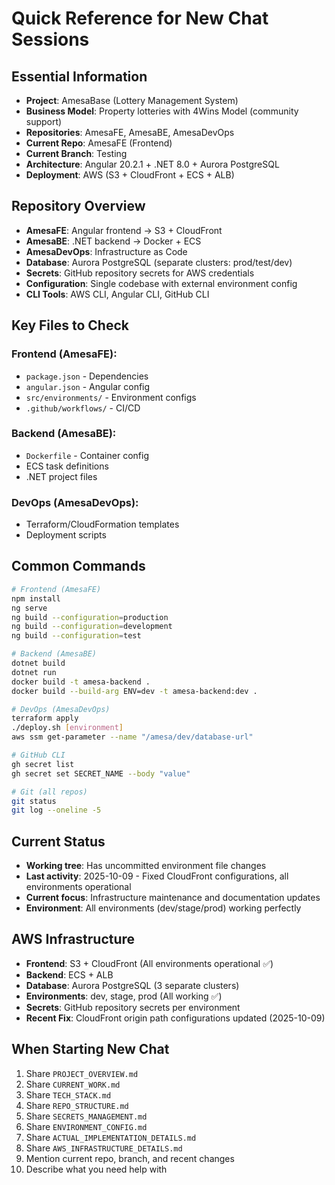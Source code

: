 # Quick Reference for New Chat Sessions

## Essential Information
- **Project**: AmesaBase (Lottery Management System)
- **Business Model**: Property lotteries with 4Wins Model (community support)
- **Repositories**: AmesaFE, AmesaBE, AmesaDevOps
- **Current Repo**: AmesaFE (Frontend)
- **Current Branch**: Testing
- **Architecture**: Angular 20.2.1 + .NET 8.0 + Aurora PostgreSQL
- **Deployment**: AWS (S3 + CloudFront + ECS + ALB)

## Repository Overview
- **AmesaFE**: Angular frontend → S3 + CloudFront
- **AmesaBE**: .NET backend → Docker + ECS
- **AmesaDevOps**: Infrastructure as Code
- **Database**: Aurora PostgreSQL (separate clusters: prod/test/dev)
- **Secrets**: GitHub repository secrets for AWS credentials
- **Configuration**: Single codebase with external environment config
- **CLI Tools**: AWS CLI, Angular CLI, GitHub CLI

## Key Files to Check
### Frontend (AmesaFE):
- `package.json` - Dependencies
- `angular.json` - Angular config
- `src/environments/` - Environment configs
- `.github/workflows/` - CI/CD

### Backend (AmesaBE):
- `Dockerfile` - Container config
- ECS task definitions
- .NET project files

### DevOps (AmesaDevOps):
- Terraform/CloudFormation templates
- Deployment scripts

## Common Commands
```bash
# Frontend (AmesaFE)
npm install
ng serve
ng build --configuration=production
ng build --configuration=development
ng build --configuration=test

# Backend (AmesaBE)
dotnet build
dotnet run
docker build -t amesa-backend .
docker build --build-arg ENV=dev -t amesa-backend:dev .

# DevOps (AmesaDevOps)
terraform apply
./deploy.sh [environment]
aws ssm get-parameter --name "/amesa/dev/database-url"

# GitHub CLI
gh secret list
gh secret set SECRET_NAME --body "value"

# Git (all repos)
git status
git log --oneline -5
```

## Current Status
- **Working tree**: Has uncommitted environment file changes
- **Last activity**: 2025-10-09 - Fixed CloudFront configurations, all environments operational
- **Current focus**: Infrastructure maintenance and documentation updates
- **Environment**: All environments (dev/stage/prod) working perfectly

## AWS Infrastructure
- **Frontend**: S3 + CloudFront (All environments operational ✅)
- **Backend**: ECS + ALB
- **Database**: Aurora PostgreSQL (3 separate clusters)
- **Environments**: dev, stage, prod (All working ✅)
- **Secrets**: GitHub repository secrets per environment
- **Recent Fix**: CloudFront origin path configurations updated (2025-10-09)

## When Starting New Chat
1. Share `PROJECT_OVERVIEW.md`
2. Share `CURRENT_WORK.md`
3. Share `TECH_STACK.md`
4. Share `REPO_STRUCTURE.md`
5. Share `SECRETS_MANAGEMENT.md`
6. Share `ENVIRONMENT_CONFIG.md`
7. Share `ACTUAL_IMPLEMENTATION_DETAILS.md`
8. Share `AWS_INFRASTRUCTURE_DETAILS.md`
9. Mention current repo, branch, and recent changes
10. Describe what you need help with
